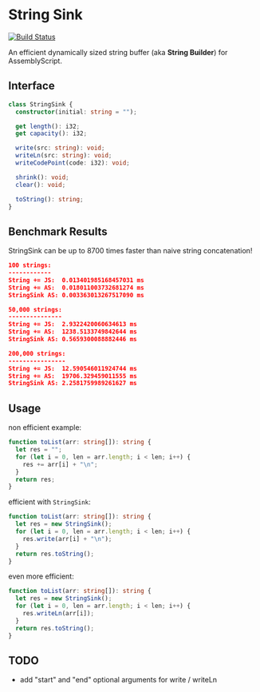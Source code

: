 String Sink
===
[![Build Status](https://github.com/MaxGraey/as-string-sink/actions/workflows/test.yml/badge.svg?event=push)](https://github.com/MaxGraey/as-string-sink/actions/workflows/test.yml)

An efficient dynamically sized string buffer (aka **String Builder**) for AssemblyScript.

## Interface

```ts
class StringSink {
  constructor(initial: string = "");

  get length(): i32;
  get capacity(): i32;

  write(src: string): void;
  writeLn(src: string): void;
  writeCodePoint(code: i32): void;

  shrink(): void;
  clear(): void;

  toString(): string;
}
```

## Benchmark Results

StringSink can be up to 8700 times faster than naive string concatenation!

```json
100 strings:
------------
String += JS:  0.013401985168457031 ms
String += AS:  0.018011003732681274 ms
StringSink AS: 0.003363013267517090 ms

50,000 strings:
---------------
String += JS:  2.9322420060634613 ms
String += AS:  1238.5133749842644 ms
StringSink AS: 0.5659300088882446 ms

200,000 strings:
----------------
String += JS:  12.590546011924744 ms
String += AS:  19706.329459011555 ms
StringSink AS: 2.2581759989261627 ms
```

## Usage

non efficient example:

```ts
function toList(arr: string[]): string {
  let res = "";
  for (let i = 0, len = arr.length; i < len; i++) {
    res += arr[i] + "\n";
  }
  return res;
}
```

efficient with `StringSink`:

```ts
function toList(arr: string[]): string {
  let res = new StringSink();
  for (let i = 0, len = arr.length; i < len; i++) {
    res.write(arr[i] + "\n");
  }
  return res.toString();
}
```

even more efficient:

```ts
function toList(arr: string[]): string {
  let res = new StringSink();
  for (let i = 0, len = arr.length; i < len; i++) {
    res.writeLn(arr[i]);
  }
  return res.toString();
}
```

## TODO

- add "start" and "end" optional arguments for write / writeLn
